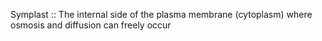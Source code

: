 Symplast :: The internal side of the plasma membrane (cytoplasm) where osmosis and diffusion can freely occur